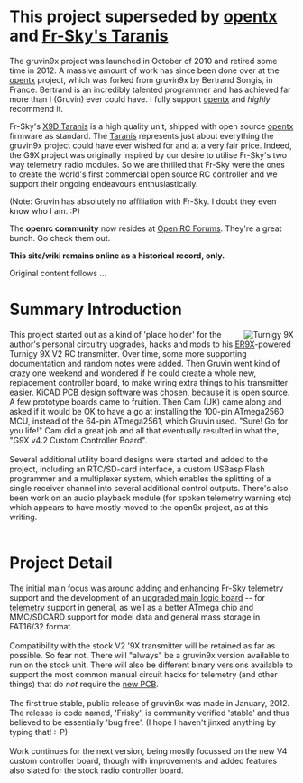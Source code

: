 # This project superseded by [opentx](https://github.com/opentx/opentx) and [Fr-Sky's Taranis](http://www.frsky-rc.com/product/pro.php?pro_id=113) #

The gruvin9x project was launched in October of 2010 and retired some time in 2012. A massive amount of work has since been done over at the [opentx](https://github.com/opentx/opentx) project, which was forked from gruvin9x by Bertrand Songis, in France. Bertrand is an incredibly talented programmer and has achieved far more than I (Gruvin) ever could have. I fully support [opentx](https://github.com/opentx/opentx) and _highly_ recommend it.

Fr-Sky's [X9D Taranis](http://www.frsky-rc.com/product/pro.php?pro_id=113) is a high quality unit, shipped with open source [opentx](https://github.com/opentx/opentx) firmware as standard. The [Taranis](http://www.frsky-rc.com/product/pro.php?pro_id=113) represents just about everything the gruvin9x project could have ever wished for and at a very fair price. Indeed, the G9X project was originally inspired by our desire to utilise Fr-Sky's two way telemetry radio modules. So we are thrilled that Fr-Sky were the ones to create the world's first commercial open source RC controller and we support their ongoing endeavours enthusiastically.

(Note: Gruvin has absolutely no affiliation with Fr-Sky. I doubt they even know who I am. :P)

The **openrc community** now resides at [Open RC Forums](http://openrcforums.com/forum/). They're a great bunch. Go check them out.

**This site/wiki remains online as a historical record, only.** 

Original content follows ...

<h1>Summary Introduction</h1>
<img align="right" src="https://raw.githubusercontent.com/gruvin/gruvin9x/master/wiki/About.attach/turnigy9x_v4.gif" title="Turnigy 9X">This project started out as a kind of 'place holder' for the author's personal circuitry upgrades, hacks and mods to his <a href='http://code.google.com/p/er9x/'>ER9X</a>-powered Turnigy 9X V2 RC transmitter. Over time, some more supporting documentation and random notes were added. Then Gruvin went kind of crazy one weekend and wondered if he could create a whole new, replacement controller board, to make wiring extra things to his transmitter easier. KiCAD PCB design software was chosen, because it is open source. A few prototype boards came to fruition. Then Cam (UK) came along and asked if it would be OK to have a go at installing the 100-pin ATmega2560 MCU, instead of the 64-pin ATmega2561, which Gruvin used. "Sure! Go for you life!" Cam did a great job and all that eventually resulted in what the, "G9X v4.2 Custom Controller Board".<br>
<br>
Several additional utility board designs were started and added to the project, including an RTC/SD-card interface, a custom USBasp Flash programmer and a multiplexer system, which enables the splitting of a single receiver channel into several additional control outputs. There's also been work on an audio playback module (for spoken telemetry warning etc) which appears to have mostly moved to the open9x project, as at this writing.<br>
<br>
<h1>Project Detail</h1>

The initial main focus was around adding and enhancing Fr-Sky telemetry support and the development of an <a href='PCB.md'>upgraded main logic board</a> -- for <a href='Telemetry.md'>telemetry</a> support in general, as well as a better ATmega chip and MMC/SDCARD support for model data and general mass storage in FAT16/32 format.<br>
<br>
Compatibility with the stock V2 '9X transmitter will be retained as far as possible. So fear not. There will "always" be a gruvin9x version available to run on the stock unit. There will also be different binary versions available to support the most common manual circuit hacks for telemetry (and other things) that do <i>not</i> require the <a href='PCB.md'>new PCB</a>.<br>
<br>
The first true stable, public release of gruvin9x was made in January, 2012. The release is code named, 'Frisky', is community verified 'stable' and thus believed to be essentially 'bug free'. (I hope I haven't jinxed anything by typing that! :-P)<br>
<br>
Work continues for the next version, being mostly focussed on the new V4 custom controller board, though with improvements and added features also slated for the stock radio controller board.
